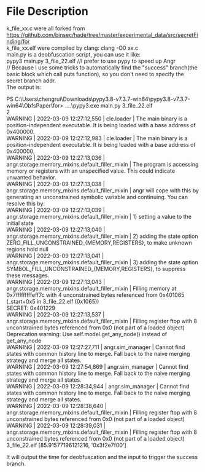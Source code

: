 # File Description
k_file_xx.c were all forked from https://github.com/binsec/hade/tree/master/experimental_data/src/secretFinding/for  
k_file_xx.elf were compiled by clang: clang -O0 xx.c  
main.py is a deobfuscation script, you can use it like:  
pypy3 main.py 3_file_22.elf //I prefer to use pypy to speed up Angr  
// Because I use some tricks to automatically find the "success" branch(the basic block which call puts function), so you don't need to specify the secret branch addr.  
The output is:  
  
PS C:\Users\chengrui\Downloads\pypy3.8-v7.3.7-win64\pypy3.8-v7.3.7-win64\ObfsPaper\for> ..\..\pypy3.exe main.py 3_file_22.elf  
2  
WARNING | 2022-03-09 12:27:12,550 | cle.loader | The main binary is a position-independent executable. It is being loaded with a base address of 0x400000.  
WARNING | 2022-03-09 12:27:12,983 | cle.loader | The main binary is a position-independent executable. It is being loaded with a base address of 0x400000.  
WARNING | 2022-03-09 12:27:13,036 | angr.storage.memory_mixins.default_filler_mixin | The program is accessing memory or registers with an unspecified value. This could indicate unwanted behavior.  
WARNING | 2022-03-09 12:27:13,038 | angr.storage.memory_mixins.default_filler_mixin | angr will cope with this by generating an unconstrained symbolic variable and continuing. You can resolve this by:  
WARNING | 2022-03-09 12:27:13,039 | angr.storage.memory_mixins.default_filler_mixin | 1) setting a value to the initial state  
WARNING | 2022-03-09 12:27:13,040 | angr.storage.memory_mixins.default_filler_mixin | 2) adding the state option ZERO_FILL_UNCONSTRAINED_{MEMORY,REGISTERS}, to make unknown regions hold null  
WARNING | 2022-03-09 12:27:13,041 | angr.storage.memory_mixins.default_filler_mixin | 3) adding the state option SYMBOL_FILL_UNCONSTRAINED_{MEMORY,REGISTERS}, to suppress these messages.  
WARNING | 2022-03-09 12:27:13,043 | angr.storage.memory_mixins.default_filler_mixin | Filling memory at 0x7fffffffffeff7c with 4 unconstrained bytes referenced from 0x401065 (_start+0x5 in 3_file_22.elf (0x1065))  
SECRET: 0x401229  
WARNING | 2022-03-09 12:27:13,537 | angr.storage.memory_mixins.default_filler_mixin | Filling register ftop with 8 unconstrained bytes referenced from 0x0 (not part of a loaded object)  
Deprecation warning: Use self.model.get_any_node() instead of get_any_node  
WARNING | 2022-03-09 12:27:27,711 | angr.sim_manager | Cannot find states with common history line to merge. Fall back to the naive merging strategy and merge all states.  
WARNING | 2022-03-09 12:27:54,869 | angr.sim_manager | Cannot find states with common history line to merge. Fall back to the naive merging strategy and merge all states.  
WARNING | 2022-03-09 12:28:34,944 | angr.sim_manager | Cannot find states with common history line to merge. Fall back to the naive merging strategy and merge all states.  
WARNING | 2022-03-09 12:28:38,640 | angr.storage.memory_mixins.default_filler_mixin | Filling register ftop with 8 unconstrained bytes referenced from 0x0 (not part of a loaded object)  
WARNING | 2022-03-09 12:28:39,031 | angr.storage.memory_mixins.default_filler_mixin | Filling register ftop with 8 unconstrained bytes referenced from 0x0 (not part of a loaded object)  
3_file_22.elf [85.91577196121216, '0x3f2e7f00']  
  
It will output the time for deobfuscation and the input to trigger the success branch.
